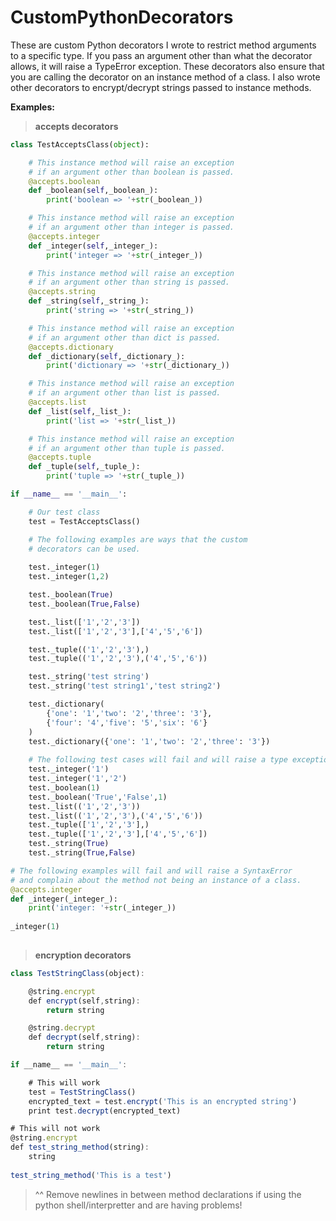 # CustomPythonDecorators
These are custom Python decorators I wrote to restrict method arguments to a specific type. If you pass an argument other than what the decorator allows, it will raise a TypeError exception. These decorators also ensure that you are calling the decorator on an instance method of a class. I also wrote other decorators to encrypt/decrypt strings passed to instance methods.

**Examples:**

>**accepts decorators**

```python
class TestAcceptsClass(object):

    # This instance method will raise an exception
    # if an argument other than boolean is passed.
    @accepts.boolean
    def _boolean(self,_boolean_):
        print('boolean => '+str(_boolean_))

    # This instance method will raise an exception
    # if an argument other than integer is passed.
    @accepts.integer
    def _integer(self,_integer_):
        print('integer => '+str(_integer_))

    # This instance method will raise an exception
    # if an argument other than string is passed.
    @accepts.string
    def _string(self,_string_):
        print('string => '+str(_string_))

    # This instance method will raise an exception
    # if an argument other than dict is passed.
    @accepts.dictionary
    def _dictionary(self,_dictionary_):
        print('dictionary => '+str(_dictionary_))

    # This instance method will raise an exception
    # if an argument other than list is passed.
    @accepts.list
    def _list(self,_list_):
        print('list => '+str(_list_))

    # This instance method will raise an exception
    # if an argument other than tuple is passed.
    @accepts.tuple
    def _tuple(self,_tuple_):
        print('tuple => '+str(_tuple_))

if __name__ == '__main__':

    # Our test class
    test = TestAcceptsClass()

    # The following examples are ways that the custom
    # decorators can be used. 
    
    test._integer(1)
    test._integer(1,2)

    test._boolean(True)
    test._boolean(True,False)

    test._list(['1','2','3'])
    test._list(['1','2','3'],['4','5','6'])

    test._tuple(('1','2','3'),)
    test._tuple(('1','2','3'),('4','5','6'))

    test._string('test string')
    test._string('test string1','test string2')

    test._dictionary(
        {'one': '1','two': '2','three': '3'},
        {'four': '4','five': '5','six': '6'}
    )
    test._dictionary({'one': '1','two': '2','three': '3'})
    
    # The following test cases will fail and will raise a type exception!
    test._integer('1')
    test._integer('1','2')
    test._boolean(1)
    test._boolean('True','False',1)
    test._list(('1','2','3'))
    test._list(('1','2','3'),('4','5','6'))
    test._tuple(['1','2','3'],)
    test._tuple(['1','2','3'],['4','5','6'])
    test._string(True)
    test._string(True,False)

# The following examples will fail and will raise a SyntaxError
# and complain about the method not being an instance of a class.
@accepts.integer
def _integer(_integer_):
    print('integer: '+str(_integer_))
    
_integer(1)
    
```

>**encryption decorators**

```javascript
class TestStringClass(object):

    @string.encrypt
    def encrypt(self,string):
        return string 

    @string.decrypt
    def decrypt(self,string):
        return string

if __name__ == '__main__':

    # This will work
    test = TestStringClass()
    encrypted_text = test.encrypt('This is an encrypted string')
    print test.decrypt(encrypted_text)

# This will not work
@string.encrypt
def test_string_method(string):
    string
    
test_string_method('This is a test')    
```

> ^^ Remove newlines in between method declarations if using the python shell/interpretter and are having problems!

